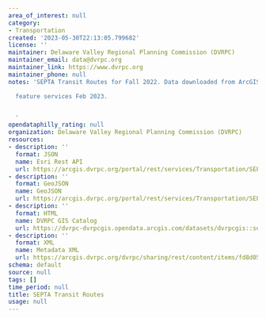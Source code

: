```yaml
---
area_of_interest: null
category:
- Transportation
created: '2023-05-30T22:13:05.799682'
license: ''
maintainer: Delaware Valley Regional Planning Commission (DVRPC)
maintainer_email: data@dvrpc.org
maintainer_link: https://www.dvrpc.org
maintainer_phone: null
notes: 'SEPTA Transit Routes for Fall 2022. Data downloaded from ArcGIS online hosted

  feature services Feb 2023.


  '
opendataphilly_rating: null
organization: Delaware Valley Regional Planning Commission (DVRPC)
resources:
- description: ''
  format: JSON
  name: Esri Rest API
  url: https://arcgis.dvrpc.org/portal/rest/services/Transportation/SEPTA_TransitRoutes/FeatureServer/0
- description: ''
  format: GeoJSON
  name: GeoJSON
  url: https://arcgis.dvrpc.org/portal/rest/services/Transportation/SEPTA_TransitRoutes/FeatureServer/0/query?where=1=1&outsr=4326&outfields=*&f=geojson
- description: ''
  format: HTML
  name: DVRPC GIS Catalog
  url: https://dvrpc-dvrpcgis.opendata.arcgis.com/datasets/dvrpcgis::septa-transit-routes
- description: ''
  format: XML
  name: Metadata XML
  url: https://arcgis.dvrpc.org/dvrpc/sharing/rest/content/items/fd8d051b9b464176b01b9e05750fecbc/info/metadata/metadata.xml?format=default
schema: default
source: null
tags: []
time_period: null
title: SEPTA Transit Routes
usage: null
---
```

